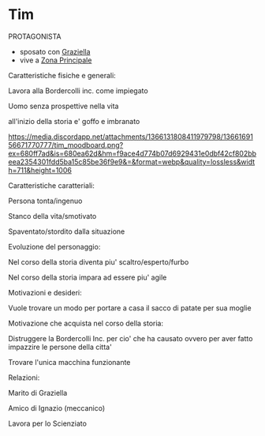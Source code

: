 # Tim


PROTAGONISTA

- sposato con [Graziella](NPC/Graziella.md)
- vive a [Zona Principale](Zone/Zona%20Principale.md)

Caratteristiche fisiche e generali:

Lavora alla Bordercolli inc. come impiegato

Uomo senza prospettive nella vita

all'inizio della storia e' goffo e imbranato 

https://media.discordapp.net/attachments/1366131808411979798/1366169156671770777/tim_moodboard.png?ex=680ff7ad&is=680ea62d&hm=f9ace4d774b07d6929431e0dbf42cf802bbeea2354301fdd5ba15c85be36f9e9&=&format=webp&quality=lossless&width=711&height=1006


Caratteristiche caratteriali:

Persona tonta/ingenuo

Stanco della vita/smotivato

Spaventato/stordito dalla situazione



Evoluzione del personaggio:

Nel corso della storia diventa piu' scaltro/esperto/furbo

Nel corso della storia impara ad essere piu' agile



Motivazioni e desideri:

Vuole trovare un modo per portare a casa il sacco di patate per sua moglie

Motivazione che acquista nel corso della storia:

Distruggere la Bordercolli Inc. per cio' che ha causato ovvero per aver fatto impazzire le persone della citta'

Trovare l'unica macchina funzionante



Relazioni:

Marito di Graziella

Amico di Ignazio (meccanico)

Lavora per lo Scienziato 






